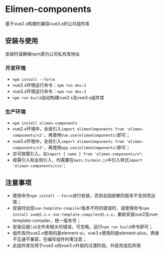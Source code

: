 # Elimen-components
基于vue2.x构建的兼容vue3.x的公共组件库

## 安装与使用
安装时请确保npm源为公司私有库地址
### 开发环境
- `npm install --force`
- vue2.x环境运行命令：`npm run dev:2`
- vue3.x环境运行命令：`npm run dev:3`
- `npm run build`自动构建vue2.x及vue3.x组件库

### 生产环境
- `npm install elimen-components`
- vue2.x环境中，全局引入`import elimenComponents from 'elimen-components/v2'`，再使用`Vue.use(elimenComponents)`即可；
- vue3.x环境中，全局引入`import elimenComponents from 'elimen-components/v3'`，再使用`app.use(elimenComponents)`即可；
- 亦可按需引入，如`import { name } from 'elimen-components/v*`;
- 按需引入和全局引入，均需要在`main.ts/main.js`中引入样式`import 'elimen-components/css'`;

## 注意事项
- 使用命令`npm install --force`进行安装，否则会因依赖的版本不支持而出错；
- 安装时出现`vue-template-compiler`版本不符的错误时，请使用命令`npm install vue@2.x.x vue-template-compiler@2.x.x`，重新安装vue2及vue-template-compiler，统一版本号；
- 安装后报`lib`文件夹相关的错误，可忽略，运行`npm run build`命令即可；
- 组件库内vue2.x使用的是element-ui，vue3.x使用的是element-plus，两者不互通不兼容，在编写组件时需注意；
- 此组件库仅用于vue2.x向vue3.x升级的过渡阶段，升级完成后弃用
